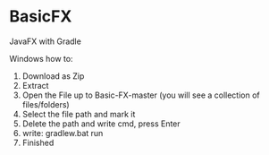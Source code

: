 # BasicFX
 JavaFX with Gradle

Windows how to:

1. Download as Zip
2. Extract 
3. Open the File up to Basic-FX-master (you will see a collection of files/folders)
4. Select the file path and mark it 
5. Delete the path and write cmd, press Enter
6. write: gradlew.bat run
7. Finished

